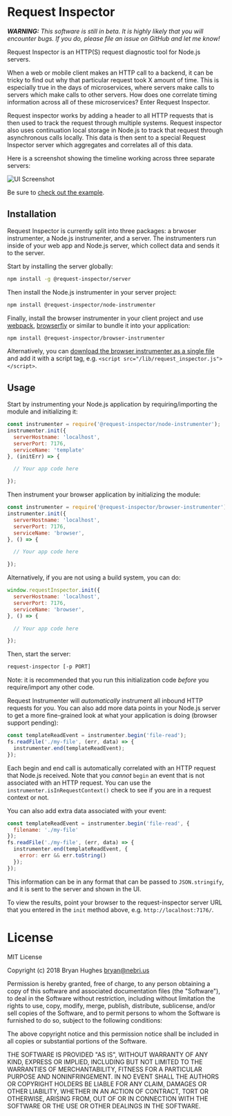 # Request Inspector

***WARNING:*** _This software is still in beta. It is highly likely that you will encounter bugs. If you do, please file an issue on GitHub and let me know!_

Request Inspector is an HTTP(S) request diagnostic tool for Node.js servers.

When a web or mobile client makes an HTTP call to a backend, it can be tricky
to find out why that particular request took X amount of time. This is especially
true in the days of microservices, where servers make calls to servers which make
calls to other servers. How does one correlate timing information across all of
these microservices? Enter Request Inspector.

Request inspector works by adding a header to all HTTP requests that is then used
to track the request through multiple systems. Request inspector also uses continuation
local storage in Node.js to track that request through asynchronous calls locally.
This data is then sent to a special Request Inspector server which aggregates and
correlates all of this data.

Here is a screenshot showing the timeline working across three separate servers:

![UI Screenshot](https://user-images.githubusercontent.com/1141386/35941779-46e0bc46-0c08-11e8-9b4b-b8e65600d2ec.png)

Be sure to [check out the example](./example).

## Installation

Request Inspector is currently split into three packages: a brwoser instrumenter, a Node.js instrumenter,
and a server. The instrumenters run inside of your web app and Node.js server, which collect
data and sends it to the server.

Start by installing the server globally:

```bash
npm install -g @request-inspector/server
```

Then install the Node.js instrumenter in your server project:

```bash
npm install @request-inspector/node-instrumenter
```

Finally, install the browser instrumenter in your client project and use [webpack](webpack.js.org),
[browserfiy](http://browserify.org/) or similar to bundle it into your application:

```bash
npm install @request-inspector/browser-instrumenter
```

Alternatively, you can [download the browser instrumenter as a single file](https://raw.githubusercontent.com/nebrius/request-inspector/master/browser-instrumenter/dist/bundle.js)
and add it with a script tag, e.g. `<script src="/lib/request_inspector.js"></script>`.

## Usage

Start by instrumenting your Node.js application by requiring/importing the module and initializing it:

```JavaScript
const instrumenter = require('@request-inspector/node-instrumenter');
instrumenter.init({
  serverHostname: 'localhost',
  serverPort: 7176,
  serviceName: 'template'
}, (initErr) => {

  // Your app code here

});
```

Then instrument your browser application by initializing the module:

```JavaScript
const instrumenter = require('@request-inspector/browser-instrumenter');
instrumenter.init({
  serverHostname: 'localhost',
  serverPort: 7176,
  serviceName: 'browser',
}, () => {

  // Your app code here

});
```

Alternatively, if you are not using a build system, you can do:

```JavaScript
window.requestInspector.init({
  serverHostname: 'localhost',
  serverPort: 7176,
  serviceName: 'browser',
}, () => {

  // Your app code here

});
```

Then, start the server:

```bash
request-inspector [-p PORT]
```

Note: it is recommended that you run this initialization code _before_ you require/import
any other code.

Request Instrumenter will _automatically_ instrument all inbound HTTP requests for
you. You can also add more data points in your Node.js server to get a more
fine-grained look at what your application is doing (browser support pending):

```JavaScript
const templateReadEvent = instrumenter.begin('file-read');
fs.readFile('./my-file', (err, data) => {
  instrumenter.end(templateReadEvent);
});
```

Each begin and end call is automatically correlated with an HTTP request that Node.js
received. Note that you _cannot_ `begin` an event that is not associated with an HTTP
request. You can use the `instrumenter.isInRequestContext()` check to see if you are
in a request context or not.

You can also add extra data associated with your event:

```JavaScript
const templateReadEvent = instrumenter.begin('file-read', {
  filename: './my-file'
});
fs.readFile('./my-file', (err, data) => {
  instrumenter.end(templateReadEvent, {
    error: err && err.toString()
  });
});
```

This information can be in any format that can be passed to `JSON.stringify`, and it
is sent to the server and shown in the UI.

To view the results, point your browser to the request-inspector server URL that you
entered in the `init` method above, e.g. `http://localhost:7176/`.

# License

MIT License

Copyright (c) 2018 Bryan Hughes <bryan@nebri.us>

Permission is hereby granted, free of charge, to any person obtaining a copy
of this software and associated documentation files (the "Software"), to deal
in the Software without restriction, including without limitation the rights
to use, copy, modify, merge, publish, distribute, sublicense, and/or sell
copies of the Software, and to permit persons to whom the Software is
furnished to do so, subject to the following conditions:

The above copyright notice and this permission notice shall be included in all
copies or substantial portions of the Software.

THE SOFTWARE IS PROVIDED "AS IS", WITHOUT WARRANTY OF ANY KIND, EXPRESS OR
IMPLIED, INCLUDING BUT NOT LIMITED TO THE WARRANTIES OF MERCHANTABILITY,
FITNESS FOR A PARTICULAR PURPOSE AND NONINFRINGEMENT. IN NO EVENT SHALL THE
AUTHORS OR COPYRIGHT HOLDERS BE LIABLE FOR ANY CLAIM, DAMAGES OR OTHER
LIABILITY, WHETHER IN AN ACTION OF CONTRACT, TORT OR OTHERWISE, ARISING FROM,
OUT OF OR IN CONNECTION WITH THE SOFTWARE OR THE USE OR OTHER DEALINGS IN THE
SOFTWARE.
